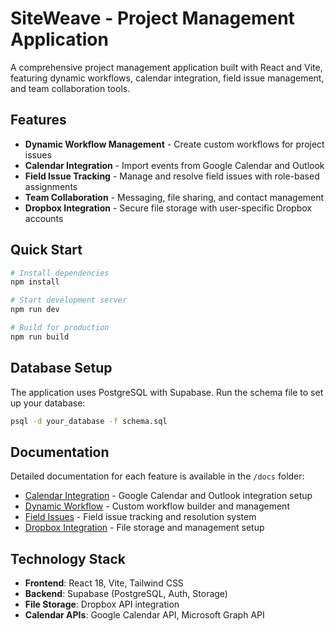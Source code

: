 # SiteWeave - Project Management Application

A comprehensive project management application built with React and Vite, featuring dynamic workflows, calendar integration, field issue management, and team collaboration tools.

## Features

- **Dynamic Workflow Management** - Create custom workflows for project issues
- **Calendar Integration** - Import events from Google Calendar and Outlook
- **Field Issue Tracking** - Manage and resolve field issues with role-based assignments
- **Team Collaboration** - Messaging, file sharing, and contact management
- **Dropbox Integration** - Secure file storage with user-specific Dropbox accounts

## Quick Start

```bash
# Install dependencies
npm install

# Start development server
npm run dev

# Build for production
npm run build
```

## Database Setup

The application uses PostgreSQL with Supabase. Run the schema file to set up your database:

```bash
psql -d your_database -f schema.sql
```

## Documentation

Detailed documentation for each feature is available in the `/docs` folder:

- [Calendar Integration](docs/calendar-integration.md) - Google Calendar and Outlook integration setup
- [Dynamic Workflow](docs/dynamic-workflow.md) - Custom workflow builder and management
- [Field Issues](docs/field-issues.md) - Field issue tracking and resolution system
- [Dropbox Integration](docs/dropbox-integration.md) - File storage and management setup

## Technology Stack

- **Frontend**: React 18, Vite, Tailwind CSS
- **Backend**: Supabase (PostgreSQL, Auth, Storage)
- **File Storage**: Dropbox API integration
- **Calendar APIs**: Google Calendar API, Microsoft Graph API
